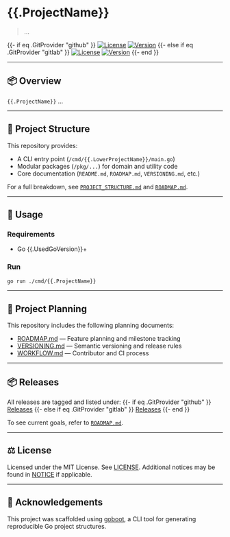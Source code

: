 # {{.ProjectName}}

> ...

{{- if eq .GitProvider "github" }}
[![License](https://img.shields.io/github/license/{{.GitHubUser}}/{{.LowerProjectName}})](LICENSE)
[![Version](https://img.shields.io/github/v/release/{{.GitHubUser}}/{{.LowerProjectName}}?include_prereleases)](https://github.com/{{.GitHubUser}}/{{.LowerProjectName}}/releases)
{{- else if eq .GitProvider "gitlab" }}
[![License](https://img.shields.io/gitlab/license/{{.GitLabUser}}/{{.LowerProjectName}})](LICENSE)
[![Version](https://img.shields.io/gitlab/v/release/{{.GitLabUser}}/{{.LowerProjectName}}?include_prereleases)](https://gitlab.com/{{.GitLabUser}}/{{.LowerProjectName}}/-/releases)
{{- end }}

---

## 📦 Overview

`{{.ProjectName}}` ...

---

## 📁 Project Structure

This repository provides:

- A CLI entry point (`/cmd/{{.LowerProjectName}}/main.go`)
- Modular packages (`/pkg/...`) for domain and utility code
- Core documentation (`README.md`, `ROADMAP.md`, `VERSIONING.md`, etc.)

For a full breakdown, see [`PROJECT_STRUCTURE.md`](./PROJECT_STRUCTURE.md) and [`ROADMAP.md`](./ROADMAP.md).

---

## 🚀 Usage

### Requirements

- Go {{.UsedGoVersion}}+

### Run

```bash
go run ./cmd/{{.ProjectName}}
```

---

## 🧭 Project Planning

This repository includes the following planning documents:

- [ROADMAP.md](./ROADMAP.md) — Feature planning and milestone tracking
- [VERSIONING.md](./VERSIONING.md) — Semantic versioning and release rules
- [WORKFLOW.md](./WORKFLOW.md) — Contributor and CI process

---

## 📦 Releases

All releases are tagged and listed under:
{{- if eq .GitProvider "github" }}
[Releases](https://github.com/{{.GitHubUser}}/{{.LowerProjectName}}/releases)
{{- else if eq .GitProvider "gitlab" }}
[Releases](https://gitlab.com/{{.GitLabUser}}/{{.LowerProjectName}}/-/releases)
{{- end }}

To see current goals, refer to [`ROADMAP.md`](./ROADMAP.md).

---

## ⚖ License

Licensed under the MIT License. See [LICENSE](./LICENSE).
Additional notices may be found in [NOTICE](./NOTICE) if applicable.

---

## 🙌 Acknowledgements

This project was scaffolded using [goboot](https://github.com/it-timo/goboot),
a CLI tool for generating reproducible Go project structures.
